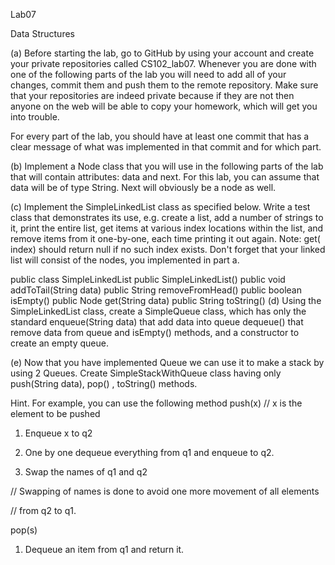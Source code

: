 Lab07

Data Structures

(a) Before starting the lab, go to GitHub by using your account and create your private repositories called CS102_lab07. Whenever you are done with one of the following parts of the lab you will need to add all of your changes, commit them and push them to the remote repository. Make sure that your repositories are indeed private because if they are not then anyone on the web will be able to copy your homework, which will get you into trouble.


For every part of the lab, you should have at least one commit that has a clear message of what was implemented in that commit and for which part.


(b) Implement a Node class that you will use in the following parts of the lab that will contain attributes: data and next. For this lab, you can assume that data will be of type String. Next will obviously be a node as well.


(c) Implement the SimpleLinkedList class as specified below. Write a test class that demonstrates its use, e.g. create a list, add a number of strings to it, print the entire list, get items at various index locations within the list, and remove items from it one-by-one, each time printing it out again. Note: get( index) should return null if no such index exists. Don't forget that your linked list will consist of the nodes, you implemented in part a.

public class SimpleLinkedList
public SimpleLinkedList()
public void addToTail(String data)
public String removeFromHead()
public boolean isEmpty()
public Node get(String data)
public String toString()
(d) Using the SimpleLinkedList class, create a SimpleQueue class, which has only the standard enqueue(String data) that add data into queue dequeue() that remove data from queue and isEmpty() methods, and a constructor to create an empty queue.

(e) Now that you have implemented Queue we can use it to make а stack by using 2 Queues. Create SimpleStackWithQueue class having only push(String data), pop() , toString() methods.



Hint. For example, you can use the following method
push(x) // x is the element to be pushed

1) Enqueue x to q2

2) One by one dequeue everything from q1 and enqueue to q2.

3) Swap the names of q1 and q2

// Swapping of names is done to avoid one more movement of all elements

// from q2 to q1.



pop(s)

1) Dequeue an item from q1 and return it.
